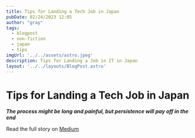 ```yaml
---
title: Tips for Landing a Tech Job in Japan
pubDate: 02/24/2023 12:05
author: "gray"
tags:
  - blogpost
  - non-fiction
  - japan
  - tips
imgUrl: '../../assets/astro.jpeg'
description: Tips for Landing a Job in IT in Japan
layout: '../../layouts/BlogPost.astro'
---
```


# Tips for Landing a Tech Job in Japan


***The process might be long and painful, but persistence will pay off in the end***


Read the full story on [Medium](https://medium.com/japonica-publication/tips-for-landing-a-job-in-japan-b1b94315f177)
